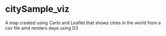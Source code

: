 # citySample_viz
A map created using Carto and Leaflet that shows cities in the world from a csv file amd renders daya using D3

